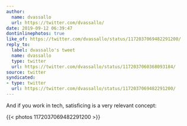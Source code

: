 ```yaml
---
author:
  name: dvassallo
  url: https://twitter.com/dvassallo/
date: 2019-09-12 06:39:47
dontinlinephotos: true
like_of: https://twitter.com/dvassallo/status/1172037069482291200/
reply_to:
  label: dvassallo's tweet
  name: dvassallo
  type: twitter
  url: https://twitter.com/dvassallo/status/1172037060368093184/
source: twitter
syndicated:
- type: twitter
  url: https://twitter.com/dvassallo/status/1172037069482291200/
---
```


And if you work in tech, satisficing is a very relevant concept: 

{{< photos 1172037069482291200 >}}